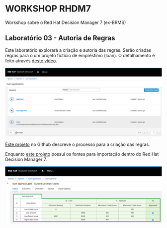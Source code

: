 
# WORKSHOP RHDM7
Workshop sobre o Red Hat Decision Manager 7 (ex-BRMS)

## Laboratório 03 - Autoria de Regras
Este laboratório explorará a criação e autoria das regras. Serão criadas regras para o um projeto fictício de empréstimo (loan). O detalhamento é feito através [deste vídeo](https://drive.google.com/file/d/1tZNw9oXXMAFJ1dOyCSoUq0Z-gTjz4lpI/view).

![Overview1](./images/loan-prj-overview.png)

[Este projeto](https://github.com/jbossdemocentral/rhdm7-loan-demo) no Github descreve o processo para a criação das regras.

Enquanto [este projeto](https://github.com/jbossdemocentral/rhdm7-loan-demo-repo) possui os fontes para importação dentro do Red Hat Decision Manager 7.

![Overview2](./images/decision-table.png)

